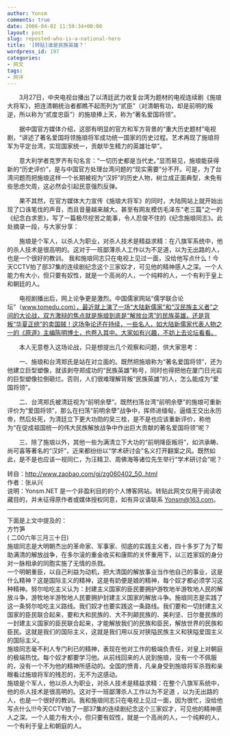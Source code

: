```yaml
---
author: Yonsm
comments: true
date: 2006-04-02 11:59:34+00:00
layout: post
slug: reposted-who-is-a-national-hero
title: '[转贴]谁是民族英雄？'
wordpress_id: 197
categories:
- 网文
tags:
- 网评
---
```


　　3月27日，中央电视台播出了以清廷武力收复台湾为题材的电视连续剧《施琅大将军》，把连清朝统治者都瞧不起而列为“贰臣”（对清朝有功，却是前明的叛逆，所以称为“贰度忠臣”）的施琅捧上天，称为“著名爱国将领”。  
  
　　据中国官方媒体介绍，这部有明显的官方和军方背景的“重大历史题材”电视剧，“讲述了著名爱国将领施琅将军成功统一国家的历史过程。艺术再现了施琅将军为平定台湾，实现国家统一，贡献毕生精力的英雄壮举”。  
  
　　意大利学者克罗齐有句名言：“一切历史都是当代史。”显而易见，施琅能获得新的“历史评价”，是与中国官方处理台湾问题的“现实需要”分不开。可是，为了台湾问题而把施琅这样一个长期被视为“汉奸”的历史人物，树立成正面典型，未免有些思虑欠周，这必然会引起民意强烈反弹。<!-- more -->  
  
　　果不其然，在官方媒体大力宣传《施琅大将军》的同时，大陆网站上就开始出现了口诛笔伐的声音，而且音量越来越大。甚至有网友模仿毛泽东"老三篇"之一的《纪念白求恩》，写了一篇极尽挖苦之能事，令人忍俊不住的《纪念施琅同志》。此处摘录一段，与大家分享：  
  
　　施琅是个军人，以杀人为职业，对杀人技术是精益求精：在八旗军系统中，他的杀人技术是很高明的。这对于一班鄙薄杀人工作以为不足道，以为无出路的人，也是一个很好的教训。 我和施琅同志只在电视上见过一面，没给他写点什么！今天CCTV拍了部37集的连续剧纪念这个三家奴才，可见他的精神感人之深。一个人能力有大小，但只要有奴性，就是一个高尚的人，一个纯粹的人，一个有利于皇上和朝廷的人。  
  
　　电视剧播出后，网上论争更是激烈。中国儒家网站“儒学联合论坛”（www.tomedu.com），最近就上演了一场“大陆新儒家”和“汉民族主义者”之间的大论战，双方激辩的焦点就是施琅到底是“解放台湾”的民族英雄，还是背叛“华夏正统”的卖国贼！这场争论还在持续，一些名人，如大陆新儒家代表人物之一的《原道》主编陈明博士，也卷入其中。大家如有兴趣，不妨上去论坛看看。  
  
　　本人无意卷入这场论战，只是想提出几个观察和问题，供大家思考：  
  
　　一、施琅和台湾郑氏是站在对立面的。既然把施琅称为“著名爱国将领”，还为他建立巨型塑像，就该剥夺郑成功的“民族英雄”称号，同时也得把他在厦门日光岩的巨型塑像拉倒砸烂。否则，人们很难理解背叛“民族英雄”的人，怎么能成为“爱国将领”。  
  
　　二、台湾郑氏被清廷视为“前明余孽”。既然扫荡台湾“前明余孽”的施琅可重新评价为“爱国将领”，那么在扫荡“前明余孽”战争中，挥师进缅甸，逼缅王交出永历帝，然后处死，为清廷立下更大功勋的吴三桂，是不是也应该重新评价，称他为“在促成祖国统一的伟大民族解放战争中作出巨大贡献的著名爱国将领”呢？  
  
　　三、除了施琅以外，其他一些为满清立下大功的“前明降臣叛将”，如洪承畴、尚可喜等著名的“汉奸”，近来都纷纷以“学术研讨会”名义打开翻案之风。既然如此，是不是也应该一视同仁，为汪精卫、周佛海等诸位先生举行“学术研讨会”呢？  
  
  
转自：http://www.zaobao.com/gj/zg060402_50..html  
作者：张从兴  
说明：Yonsm.NET 是一个非盈利目的的个人博客网站。转贴此网文仅用于阅读收藏目的，并未征得原作者或媒体授权同意，如有异议请联系 Yonsm@163.com。  
  


* * *

  
下面是上文中提及的：  
方竹笋   
( 二00六年三月三十日)  
施琅同志是大明朝杰出的革命家、军事家、彻底的实践主义者，四十多岁了为了帮助满清的解放战争，在多尔滚的重金收买和康熙的关怀重用下，以三姓家奴的身分对一脉相承的同胞实施了无情的杀戮。  
一个明朝重臣，以自己利益为动机，把大清国的解放事业当作他自己的事业，这是什么精神？这是国际主义的精神，这是有奶便是娘的精神，每个奴才都必须学习这种精神。努尔哈吃主义认为：封建主义国家的臣民要拥护游牧地半游牧地人民的解放斗争，游牧地半游牧地人民要拥护封建主义国家的解放斗争。施琅同志是实践了这一条努尔哈吃主义路线。我们奴才也要实践这一条路线。我们要和一切封建主义国家的臣民联合起来，要和大和民族的、大不列颠民族的、美利坚、日尔曼民族的一封建主义国家的臣民联合起来，才能解放我们的民族和臣民，解放世界的民族和臣民。这就是我们的国际主义，这就是我们用以反对狭隘民族主义和狭隘爱国主义的国际主义。  
施琅同志毫不利人专门利已的精神，表现在他对工作的极端负责任，对皇上对朝庭的极端热忱。每个奴才都要学习他。从前线回来的人说到施琅，没有一个不佩服的，没有一个不为他的精神所感动的。全国的愤青，凡亲身受到施琅将军杀戮和亲眼看过施琅将军的残忍的，无不为这感动。  
施琅是个军人，他以杀人为职业，对杀人技术是精益求精：在整个八旗军系统中，他的杀人技术是很高明的。这对于一班鄙薄杀人工作以为不足道 ，以为无出路的人，也是一个很好的教训。我和施琅同志只在电视上见过一面，因为很忙，没给他写点什么!!!今天CCTV拍了一部37集的连续剧纪念这个三家奴才，可见他的精神感人之深。一个人能力有大小，但只要有奴性，就是一个高尚的人，一个纯粹的人，一个有利于皇上和朝庭的人。
